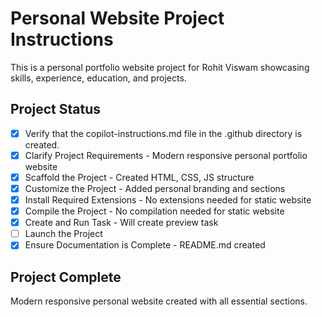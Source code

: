 # Personal Website Project Instructions

This is a personal portfolio website project for Rohit Viswam showcasing skills, experience, education, and projects.

## Project Status

- [x] Verify that the copilot-instructions.md file in the .github directory is created.
- [x] Clarify Project Requirements - Modern responsive personal portfolio website
- [x] Scaffold the Project - Created HTML, CSS, JS structure
- [x] Customize the Project - Added personal branding and sections
- [x] Install Required Extensions - No extensions needed for static website
- [x] Compile the Project - No compilation needed for static website
- [x] Create and Run Task - Will create preview task
- [ ] Launch the Project
- [x] Ensure Documentation is Complete - README.md created

## Project Complete
Modern responsive personal website created with all essential sections.
